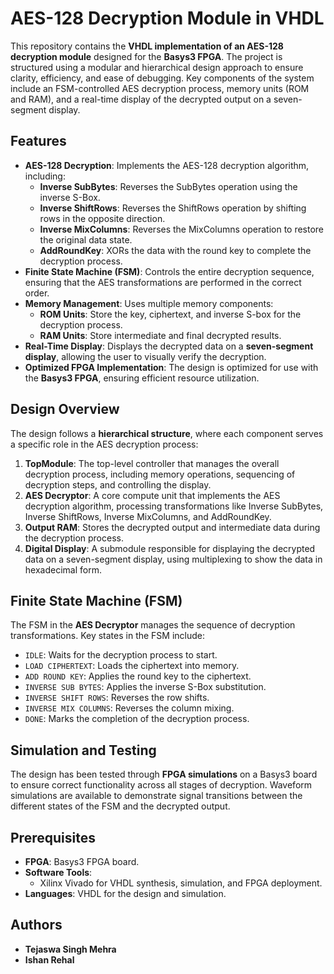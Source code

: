# AES-128 Decryption Module in VHDL

This repository contains the **VHDL implementation of an AES-128 decryption module** designed for the **Basys3 FPGA**. The project is structured using a modular and hierarchical design approach to ensure clarity, efficiency, and ease of debugging. Key components of the system include an FSM-controlled AES decryption process, memory units (ROM and RAM), and a real-time display of the decrypted output on a seven-segment display.

## Features
- **AES-128 Decryption**: Implements the AES-128 decryption algorithm, including:
  - **Inverse SubBytes**: Reverses the SubBytes operation using the inverse S-Box.
  - **Inverse ShiftRows**: Reverses the ShiftRows operation by shifting rows in the opposite direction.
  - **Inverse MixColumns**: Reverses the MixColumns operation to restore the original data state.
  - **AddRoundKey**: XORs the data with the round key to complete the decryption process.
- **Finite State Machine (FSM)**: Controls the entire decryption sequence, ensuring that the AES transformations are performed in the correct order.
- **Memory Management**: Uses multiple memory components:
  - **ROM Units**: Store the key, ciphertext, and inverse S-box for the decryption process.
  - **RAM Units**: Store intermediate and final decrypted results.
- **Real-Time Display**: Displays the decrypted data on a **seven-segment display**, allowing the user to visually verify the decryption.
- **Optimized FPGA Implementation**: The design is optimized for use with the **Basys3 FPGA**, ensuring efficient resource utilization.

## Design Overview
The design follows a **hierarchical structure**, where each component serves a specific role in the AES decryption process:

1. **TopModule**: The top-level controller that manages the overall decryption process, including memory operations, sequencing of decryption steps, and controlling the display.
2. **AES Decryptor**: A core compute unit that implements the AES decryption algorithm, processing transformations like Inverse SubBytes, Inverse ShiftRows, Inverse MixColumns, and AddRoundKey.
3. **Output RAM**: Stores the decrypted output and intermediate data during the decryption process.
4. **Digital Display**: A submodule responsible for displaying the decrypted data on a seven-segment display, using multiplexing to show the data in hexadecimal form.

## Finite State Machine (FSM)
The FSM in the **AES Decryptor** manages the sequence of decryption transformations. Key states in the FSM include:
- `IDLE`: Waits for the decryption process to start.
- `LOAD CIPHERTEXT`: Loads the ciphertext into memory.
- `ADD ROUND KEY`: Applies the round key to the ciphertext.
- `INVERSE SUB BYTES`: Applies the inverse S-Box substitution.
- `INVERSE SHIFT ROWS`: Reverses the row shifts.
- `INVERSE MIX COLUMNS`: Reverses the column mixing.
- `DONE`: Marks the completion of the decryption process.

## Simulation and Testing
The design has been tested through **FPGA simulations** on a Basys3 board to ensure correct functionality across all stages of decryption. Waveform simulations are available to demonstrate signal transitions between the different states of the FSM and the decrypted output.

## Prerequisites
- **FPGA**: Basys3 FPGA board.
- **Software Tools**:
  - Xilinx Vivado for VHDL synthesis, simulation, and FPGA deployment.
- **Languages**: VHDL for the design and simulation.

## Authors
- **Tejaswa Singh Mehra**  
- **Ishan Rehal**
